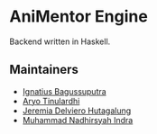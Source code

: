 # AniMentor Engine

Backend written in Haskell.

## Maintainers

- [Ignatius Bagussuputra](https://gitlab.cs.ui.ac.id/ignatiusmb)
- [Aryo Tinulardhi](https://gitlab.cs.ui.ac.id/aryo)
- [Jeremia Delviero Hutagalung](https://gitlab.cs.ui.ac.id/j)
- [Muhammad Nadhirsyah Indra](https://gitlab.cs.ui.ac.id/muhammad.nadhirsyah)
